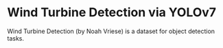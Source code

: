 # Wind Turbine Detection via YOLOv7

Wind Turbine Detection (by Noah Vriese) is a dataset for object detection tasks.
